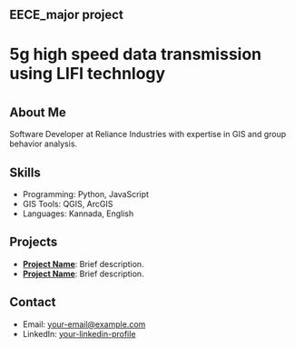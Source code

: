 ## EECE_major project
#  5g high speed data transmission using LIFI technlogy
# 

## About Me
Software Developer at Reliance Industries with expertise in GIS and group behavior analysis.

## Skills
- Programming: Python, JavaScript
- GIS Tools: QGIS, ArcGIS
- Languages: Kannada, English

## Projects
- **[Project Name](link-to-project)**: Brief description.
- **[Project Name](link-to-project)**: Brief description.

## Contact
- Email: [your-email@example.com](mailto:your-email@example.com)
- LinkedIn: [your-linkedin-profile](https://linkedin.com/in/yourname)
